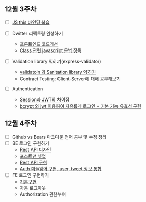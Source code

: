 ## 12월 3주차
- [ ] [JS this 바인딩 복습](https://github.com/Sonang-study/Nodejs-Dreamcoding/blob/master/reademeFiles/woong/data/JSThis.md)
- [ ] Dwitter 리팩토링 완성하기
    -  [프론트엔드 코드개선](https://github.com/Dreamcoding-woong/data/NodeJS)
    - [Class 관련 javascript 문법 정독](https://github.com/Sonang-study/Nodejs-Dreamcoding/blob/master/reademeFiles/woong/data/JSClass.md)

- [ ] Validation library 익히기(express-validator)
    - [validatoin 과 Sanitation library 익히기](https://github.com/Sonang-study/Nodejs-Dreamcoding/blob/master/reademeFiles/woong/data/ValidSanit.md)
    - Contract Testing: Client-Server에 대해 공부해보기

- [ ] Authentication
    - [Session과 JWT의 차이점](https://github.com/Sonang-study/Nodejs-Dreamcoding/blob/master/reademeFiles/woong/data/Authentication.md)
    - [bcrypt 와 jwt 이용하여 자유롭게 로그인 + 기본 기능 유효성 구현](https://github.com/Dreamcoding-woong/NodeJS)

## 12월 4주차

- [ ] Github vs Bears 마크다운 언어 공부 및 수정 정리
- [ ] BE 로그인 구현하기
    - [Rest API 디자인](https://github.com/Sonang-study/Nodejs-Dreamcoding/blob/feature/woong/reademeFiles/woong/data/DesignLoginAPI.md)
    - [포스트맨 셋업](https://web.postman.co/workspace/My-Workspace~7bf2603d-4c96-417c-839b-f2f5f965e880/overview)
    - [Rest API 구현](https://github.com/Dreamcoding-woong/NodeJS/commit/d238b4e772a3298875cda9eac8feb5e87c846a26)
    - [Auth 미들웨어 구현, user, tweet 정보 통합](https://github.com/Dreamcoding-woong/NodeJS/blob/main/server/middleware/auth.js)
- [ ] FE 로그인 구현하기
    - [기본구현](https://github.com/Dreamcoding-woong/NodeJS/tree/main/client/src)
    - 자동 로그아웃
    - Authorization 권한부여
